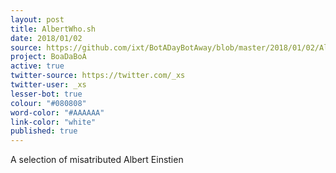 ```yaml
---
layout: post
title: AlbertWho.sh
date: 2018/01/02
source: https://github.com/ixt/BotADayBotAway/blob/master/2018/01/02/AlbertWho.sh
project: BoaDaBoA
active: true
twitter-source: https://twitter.com/_xs
twitter-user: _xs
lesser-bot: true
colour: "#080808"
word-color: "#AAAAAA"
link-color: "white"
published: true
---
```


A selection of misatributed Albert Einstien
